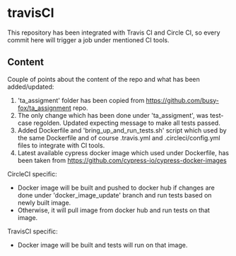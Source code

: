 # travisCI

This repository has been integrated with Travis CI and Circle CI, so every commit here will trigger a job under mentioned CI tools.

## Content

Couple of points about the content of the repo and what has been added/updated:
1. 'ta_assigment' folder has been copied from https://github.com/busy-fox/ta_assignment repo.
2. The only change which has been done under 'ta_assigment', was test-case regolden. Updated expecting message to make all tests passed.
3. Added Dockerfile and 'bring_up_and_run_tests.sh' script which used by the same Dockerfile and of course .travis.yml and .circleci/config.yml files to integrate with CI tools.
4. Latest available cypress docker image which used under Dockerfile, has been taken from https://github.com/cypress-io/cypress-docker-images

CircleCI specific:
  - Docker image will be built and pushed to docker hub if changes are done under 'docker_image_update' branch and run tests based on newly built image.
  - Otherwise, it will pull image from docker hub and run tests on that image.
  
TravisCI specific:
  - Docker image will be built and tests will run on that image.
